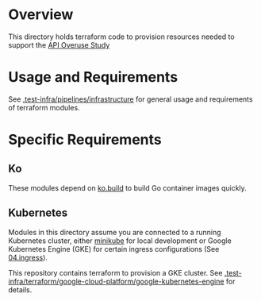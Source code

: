 <!--
    Licensed to the Apache Software Foundation (ASF) under one
    or more contributor license agreements.  See the NOTICE file
    distributed with this work for additional information
    regarding copyright ownership.  The ASF licenses this file
    to you under the Apache License, Version 2.0 (the
    "License"); you may not use this file except in compliance
    with the License.  You may obtain a copy of the License at

      http://www.apache.org/licenses/LICENSE-2.0

    Unless required by applicable law or agreed to in writing,
    software distributed under the License is distributed on an
    "AS IS" BASIS, WITHOUT WARRANTIES OR CONDITIONS OF ANY
    KIND, either express or implied.  See the License for the
    specific language governing permissions and limitations
    under the License.
-->

# Overview

This directory holds terraform code to provision resources needed to support the
[API Overuse Study](https://docs.google.com/document/d/1VZ9YphDO7kewBSz5oMXVPHWaib3S03Z6aZ66BhciB3E/edit?usp=sharing&resourcekey=0-ItxMSG72EzfSwVedSz-Zeg)

# Usage and Requirements

See [.test-infra/pipelines/infrastructure](../..) for general usage and requirements of terraform modules.

# Specific Requirements

## Ko

These modules depend on [ko.build](https://ko.build/) to build Go container images quickly.

## Kubernetes

Modules in this directory assume you are connected to a running Kubernetes cluster, either
[minikube](https://minikube.sigs.k8s.io/) for local development or Google Kubernetes Engine (GKE) for certain ingress
configurations (See [04.ingress](04.ingress)).

This repository contains terraform to provision a GKE cluster.
See [.test-infra/terraform/google-cloud-platform/google-kubernetes-engine](../../../../terraform/google-cloud-platform/google-kubernetes-engine)
for details.
